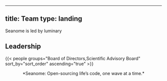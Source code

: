 
---
title: Team
type: landing
---

Seanome is led by luminary 

## Leadership

{{< people groups="Board of Directors,Scientific Advisory Board" sort_by="sort_order" ascending="true" >}}

<center>
*Seanome: Open-sourcing life’s code, one wave at a time.*
</center>

